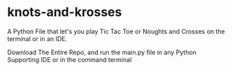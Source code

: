 # knots-and-krosses
A Python File that let's you play Tic Tac Toe or Noughts and Crosses on the terminal or in an IDE.


Download The Entire Repo, and run the main.py file in any Python Supporting IDE or in the command terminal
